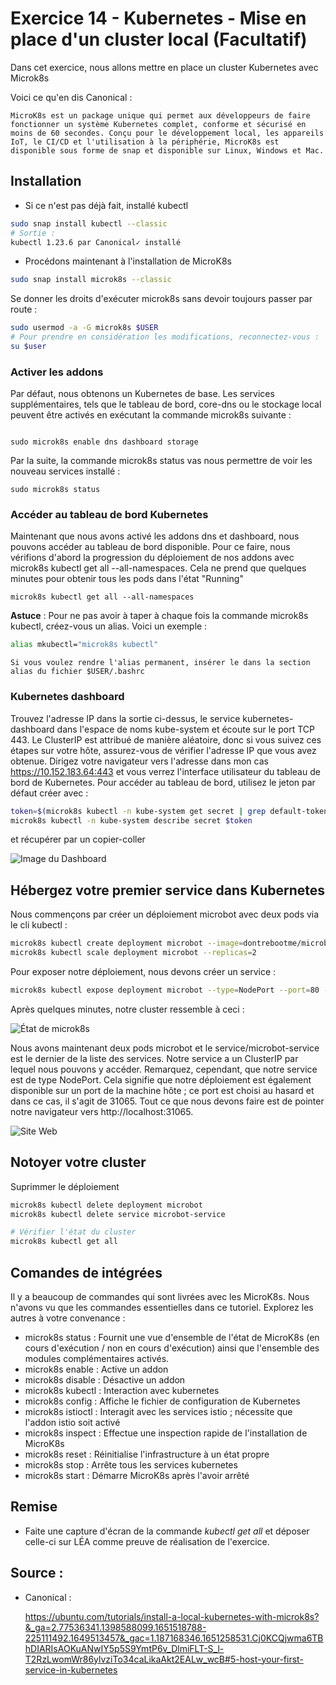 # Exercice 14 - Kubernetes - Mise en place d'un cluster local  (Facultatif)


Dans cet exercice, nous allons mettre en place un cluster Kubernetes avec Microk8s

Voici ce qu'en dis Canonical :

    MicroK8s est un package unique qui permet aux développeurs de faire fonctionner un système Kubernetes complet, conforme et sécurisé en moins de 60 secondes. Conçu pour le développement local, les appareils IoT, le CI/CD et l'utilisation à la périphérie, MicroK8s est disponible sous forme de snap et disponible sur Linux, Windows et Mac.


## Installation 
- Si ce n'est pas déjà fait, installé kubectl

```bash
sudo snap install kubectl --classic
# Sortie :
kubectl 1.23.6 par Canonical✓ installé
```
- Procédons maintenant à l'installation de MicroK8s
```bash
sudo snap install microk8s --classic
```

Se donner les droits d'exécuter microk8s sans devoir toujours passer par route :

```bash
sudo usermod -a -G microk8s $USER
# Pour prendre en considération les modifications, reconnectez-vous :
su $user

```

### Activer les addons

Par défaut, nous obtenons un Kubernetes de base. Les services supplémentaires, tels que le tableau de bord, core-dns ou le stockage local peuvent être activés en exécutant la commande microk8s suivante :

```

sudo microk8s enable dns dashboard storage
```
Par la suite, la commande microk8s status vas nous permettre de voir les nouveau services installé :

```
sudo microk8s status
```

### Accéder au tableau de bord Kubernetes

Maintenant que nous avons activé les addons dns et dashboard, nous pouvons accéder au tableau de bord disponible. Pour ce faire, nous vérifions d'abord la progression du déploiement de nos addons avec microk8s kubectl get all --all-namespaces. Cela ne prend que quelques minutes pour obtenir tous les pods dans l'état "Running"

```
microk8s kubectl get all --all-namespaces
```
**Astuce** : Pour ne pas avoir à taper à chaque fois la commande microk8s kubectl, créez-vous un alias. Voici un exemple :

```bash
alias mkubectl="microk8s kubectl"
```
    Si vous voulez rendre l'alias permanent, insérer le dans la section alias du fichier $USER/.bashrc

### Kubernetes dashboard

Trouvez l'adresse IP  dans la sortie ci-dessus, le service kubernetes-dashboard dans l'espace de noms kube-system et écoute sur le port TCP 443. Le ClusterIP est attribué de manière aléatoire, donc si vous suivez ces étapes sur votre hôte, assurez-vous de vérifier l'adresse IP que vous avez obtenue. Dirigez votre navigateur vers l'adresse dans mon cas https://10.152.183.64:443 et vous verrez l'interface utilisateur du tableau de bord de Kubernetes. Pour accéder au tableau de bord, utilisez le jeton par défaut créer  avec :

```bash
token=$(microk8s kubectl -n kube-system get secret | grep default-token | cut -d " " -f1)
microk8s kubectl -n kube-system describe secret $token
```
et récupérer par un copier-coller

![Image du Dashboard](images/dashboard.png)

## Hébergez votre premier service dans Kubernetes

Nous commençons par créer un déploiement microbot avec deux pods via le cli kubectl :




```bash
microk8s kubectl create deployment microbot --image=dontrebootme/microbot:v1
microk8s kubectl scale deployment microbot --replicas=2
```

Pour exposer notre déploiement, nous devons créer un service :

```bash
microk8s kubectl expose deployment microbot --type=NodePort --port=80 --name=microbot-service
```
Après quelques minutes, notre cluster ressemble à ceci :

![État de microk8s](images\scale.png)


Nous avons maintenant deux pods microbot et le service/microbot-service est le dernier de la liste des services. Notre service a un ClusterIP par lequel nous pouvons y accéder. Remarquez, cependant, que notre service est de type NodePort. Cela signifie que notre déploiement est également disponible sur un port de la machine hôte ; ce port est choisi au hasard et dans ce cas, il s'agit de 31065. Tout ce que nous devons faire est de pointer notre navigateur vers http://localhost:31065.

![Site Web](images/microbot.png)

## Notoyer votre cluster 

Suprimmer le déploiement  

```bash
microk8s kubectl delete deployment microbot
microk8s kubectl delete service microbot-service

# Vérifier l'état du cluster
microk8s kubectl get all
```

## Comandes de intégrées
Il y a beaucoup de commandes qui sont livrées avec les MicroK8s. Nous n'avons vu que les commandes essentielles dans ce tutoriel. Explorez les autres à votre convenance :

* microk8s status : Fournit une vue d'ensemble de l'état de MicroK8s (en cours d'exécution / non en cours d'exécution) ainsi que l'ensemble des modules complémentaires activés.
* microk8s enable : Active un addon
* microk8s disable : Désactive un addon
* microk8s kubectl : Interaction avec kubernetes
* microk8s config : Affiche le fichier de configuration de Kubernetes
* microk8s istioctl : Interagit avec les services istio ; nécessite que l'addon istio soit activé
* microk8s inspect : Effectue une inspection rapide de l'installation de MicroK8s
* microk8s reset : Réinitialise l'infrastructure à un état propre
* microk8s stop : Arrête tous les services kubernetes
* microk8s start : Démarre MicroK8s après l'avoir arrêté


## Remise
- Faite une capture d'écran de la commande *kubectl get all* et déposer celle-ci sur LÉA comme preuve de réalisation de l'exercice.

## Source :
- Canonical :

    https://ubuntu.com/tutorials/install-a-local-kubernetes-with-microk8s?&_ga=2.77536341.1398588099.1651518788-225111492.1649513457&_gac=1.187168346.1651258531.Cj0KCQjwma6TBhDIARIsAOKuANwIY5p5S9YmtP6v_DlmiFLT-S_l-T2RzLwomWr86ylvziTo34caLikaAkt2EALw_wcB#5-host-your-first-service-in-kubernetes